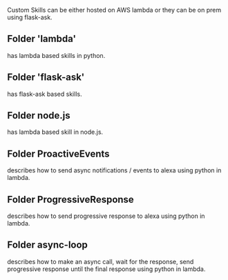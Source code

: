 Custom Skills can be either hosted on AWS lambda or they can be on prem  using flask-ask. 

## Folder 'lambda' 

has lambda based skills in python.

## Folder 'flask-ask'

has flask-ask based skills.

## Folder node.js

has lambda based skill in node.js.

## Folder ProactiveEvents

describes how to send async notifications / events to alexa using python in lambda.

## Folder ProgressiveResponse

describes how to send progressive response to alexa using python in lambda.

## Folder async-loop

describes how to make an async call, wait for the response, send progressive response until the final response using python in lambda.
